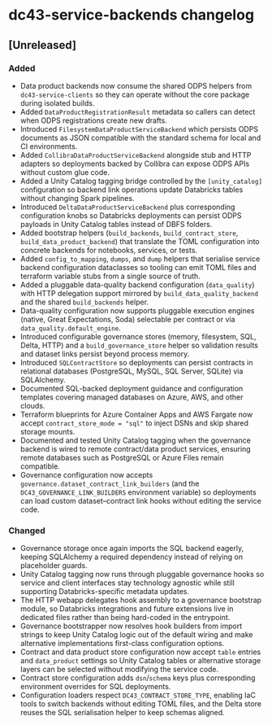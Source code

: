 # dc43-service-backends changelog

## [Unreleased]
### Added
- Data product backends now consume the shared ODPS helpers from
  `dc43-service-clients` so they can operate without the core package during
  isolated builds.
- Added `DataProductRegistrationResult` metadata so callers can detect when ODPS
  registrations create new drafts.
- Introduced `FilesystemDataProductServiceBackend` which persists ODPS documents
  as JSON compatible with the standard schema for local and CI environments.
- Added `CollibraDataProductServiceBackend` alongside stub and HTTP adapters so
  deployments backed by Collibra can expose ODPS APIs without custom glue code.
- Added a Unity Catalog tagging bridge controlled by the `[unity_catalog]`
  configuration so backend link operations update Databricks tables without
  changing Spark pipelines.
- Introduced `DeltaDataProductServiceBackend` plus corresponding configuration
  knobs so Databricks deployments can persist ODPS payloads in Unity Catalog
  tables instead of DBFS folders.
- Added bootstrap helpers (`build_backends`, `build_contract_store`,
  `build_data_product_backend`) that translate the TOML configuration into
  concrete backends for notebooks, services, or tests.
- Added `config_to_mapping`, `dumps`, and `dump` helpers that serialise service
  backend configuration dataclasses so tooling can emit TOML files and
  terraform variable stubs from a single source of truth.
- Added a pluggable data-quality backend configuration (`data_quality`) with
  HTTP delegation support mirrored by `build_data_quality_backend` and the
  shared `build_backends` helper.
- Data-quality configuration now supports pluggable execution engines (native,
  Great Expectations, Soda) selectable per contract or via
  `data_quality.default_engine`.
- Introduced configurable governance stores (memory, filesystem, SQL, Delta,
  HTTP) and a `build_governance_store` helper so validation results and
  dataset links persist beyond process memory.
- Introduced `SQLContractStore` so deployments can persist contracts in
  relational databases (PostgreSQL, MySQL, SQL Server, SQLite) via SQLAlchemy.
- Documented SQL-backed deployment guidance and configuration templates covering
  managed databases on Azure, AWS, and other clouds.
- Terraform blueprints for Azure Container Apps and AWS Fargate now accept
  `contract_store_mode = "sql"` to inject DSNs and skip shared storage mounts.
- Documented and tested Unity Catalog tagging when the governance backend is
  wired to remote contract/data product services, ensuring remote databases such
  as PostgreSQL or Azure Files remain compatible.
- Governance configuration now accepts
  `governance.dataset_contract_link_builders` (and the
  `DC43_GOVERNANCE_LINK_BUILDERS` environment variable) so deployments can load
  custom dataset–contract link hooks without editing the service code.
### Changed
- Governance storage once again imports the SQL backend eagerly, keeping
  SQLAlchemy a required dependency instead of relying on placeholder guards.
- Unity Catalog tagging now runs through pluggable governance hooks so service
  and client interfaces stay technology agnostic while still supporting
  Databricks-specific metadata updates.
- The HTTP webapp delegates hook assembly to a governance bootstrap module, so
  Databricks integrations and future extensions live in dedicated files rather
  than being hard-coded in the entrypoint.
- Governance bootstrapper now resolves hook builders from import strings to keep
  Unity Catalog logic out of the default wiring and make alternative
  implementations first-class configuration options.
- Contract and data product store configuration now accept `table` entries and
  `data_product` settings so Unity Catalog tables or alternative storage layers
  can be selected without modifying the service code.
- Contract store configuration adds `dsn`/`schema` keys plus corresponding
  environment overrides for SQL deployments.
- Configuration loaders respect `DC43_CONTRACT_STORE_TYPE`, enabling IaC tools
  to switch backends without editing TOML files, and the Delta store reuses the
  SQL serialisation helper to keep schemas aligned.
